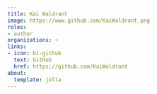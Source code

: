 ```yaml
---
title: Kai Waldrant
image: https://www.github.com/KaiWaldrant.png
roles:
- author
organizations: ~
links:
- icon: bi-github
  text: GitHub
  href: https://github.com/KaiWaldrant
about:
  template: jolla
---
```


